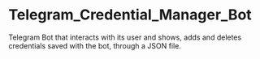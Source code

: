 # Telegram_Credential_Manager_Bot
Telegram Bot that interacts with its user and shows, adds and deletes credentials saved with the bot, through a JSON file.
